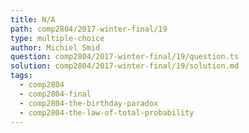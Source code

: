 ```yaml
---
title: N/A
path: comp2804/2017-winter-final/19
type: multiple-choice
author: Michiel Smid
question: comp2804/2017-winter-final/19/question.ts
solution: comp2804/2017-winter-final/19/solution.md
tags:
  - comp2804
  - comp2804-final
  - comp2804-the-birthday-paradox
  - comp2804-the-law-of-total-probability
---
```

